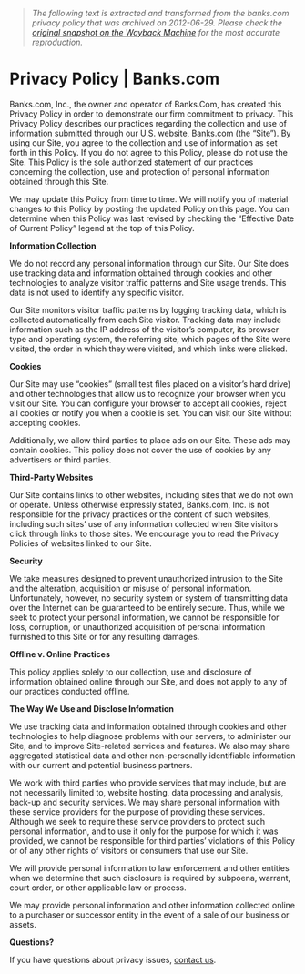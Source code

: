 > *The following text is extracted and transformed from the banks.com privacy policy that was archived on 2012-06-29. Please check the [original snapshot on the Wayback Machine](https://web.archive.org/web/20120629132204id_/http%3A//www.banks.com/privacy-policy) for the most accurate reproduction.*

# Privacy Policy | Banks.com

Banks.com, Inc., the owner and operator of Banks.Com, has created this Privacy Policy in order to demonstrate our firm commitment to privacy. This Privacy Policy describes our practices regarding the collection and use of information submitted through our U.S. website, Banks.com (the “Site”). By using our Site, you agree to the collection and use of information as set forth in this Policy. If you do not agree to this Policy, please do not use the Site. This Policy is the sole authorized statement of our practices concerning the collection, use and protection of personal information obtained through this Site.

We may update this Policy from time to time. We will notify you of material changes to this Policy by posting the updated Policy on this page. You can determine when this Policy was last revised by checking the “Effective Date of Current Policy” legend at the top of this Policy.

**Information Collection**

We do not record any personal information through our Site. Our Site does use tracking data and information obtained through cookies and other technologies to analyze visitor traffic patterns and Site usage trends. This data is not used to identify any specific visitor.

Our Site monitors visitor traffic patterns by logging tracking data, which is collected automatically from each Site visitor. Tracking data may include information such as the IP address of the visitor’s computer, its browser type and operating system, the referring site, which pages of the Site were visited, the order in which they were visited, and which links were clicked.

**Cookies**

Our Site may use “cookies” (small test files placed on a visitor’s hard drive) and other technologies that allow us to recognize your browser when you visit our Site. You can configure your browser to accept all cookies, reject all cookies or notify you when a cookie is set. You can visit our Site without accepting cookies.

Additionally, we allow third parties to place ads on our Site. These ads may contain cookies. This policy does not cover the use of cookies by any advertisers or third parties.

**Third-Party Websites**

Our Site contains links to other websites, including sites that we do not own or operate. Unless otherwise expressly stated, Banks.com, Inc. is not responsible for the privacy practices or the content of such websites, including such sites’ use of any information collected when Site visitors click through links to those sites. We encourage you to read the Privacy Policies of websites linked to our Site.

**Security**

We take measures designed to prevent unauthorized intrusion to the Site and the alteration, acquisition or misuse of personal information. Unfortunately, however, no security system or system of transmitting data over the Internet can be guaranteed to be entirely secure. Thus, while we seek to protect your personal information, we cannot be responsible for loss, corruption, or unauthorized acquisition of personal information furnished to this Site or for any resulting damages.

**Offline v. Online Practices**

This policy applies solely to our collection, use and disclosure of information obtained online through our Site, and does not apply to any of our practices conducted offline.

**The Way We Use and Disclose Information**

We use tracking data and information obtained through cookies and other technologies to help diagnose problems with our servers, to administer our Site, and to improve Site-related services and features. We also may share aggregated statistical data and other non-personally identifiable information with our current and potential business partners.

We work with third parties who provide services that may include, but are not necessarily limited to, website hosting, data processing and analysis, back-up and security services. We may share personal information with these service providers for the purpose of providing these services. Although we seek to require these service providers to protect such personal information, and to use it only for the purpose for which it was provided, we cannot be responsible for third parties’ violations of this Policy or of any other rights of visitors or consumers that use our Site.

We will provide personal information to law enforcement and other entities when we determine that such disclosure is required by subpoena, warrant, court order, or other applicable law or process.

We may provide personal information and other information collected online to a purchaser or successor entity in the event of a sale of our business or assets.

**Questions?**

If you have questions about privacy issues, [contact us](https://web.archive.org/corp/contact-us/).
